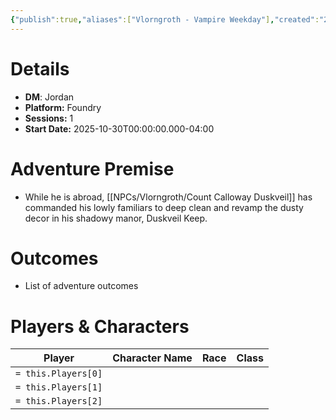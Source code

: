 ```yaml
---
{"publish":true,"aliases":["Vlorngroth - Vampire Weekday"],"created":"2025-10-03T10:23:37.000-04:00","modified":"2025-10-22T09:32:20.287-04:00","published":"2025-10-22T09:32:20.287-04:00","cssclasses":"","DM":"Jordan","Players":null,"Platform":"Foundry","Sessions":1,"Start Date":"2025-10-30","Authors":["Jordan"]}
---
```


# Details
- **DM**: Jordan
- **Platform:** Foundry
- **Sessions:** 1
- **Start Date:** 2025-10-30T00:00:00.000-04:00

# Adventure Premise
- While he is abroad, [[NPCs/Vlorngroth/Count Calloway Duskveil]] has commanded his lowly familiars to deep clean and revamp the dusty decor in his shadowy manor, Duskveil Keep.

# Outcomes
- List of adventure outcomes

# Players & Characters
| Player              | Character Name | Race | Class |
| ------------------- | -------------- | ---- | ----- |
| `= this.Players[0]` |                |      |       |
| `= this.Players[1]` |                |      |       |
| `= this.Players[2]` |                |      |       |

